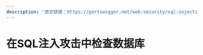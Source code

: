 ```yaml
---
description: '原文链接：https://portswigger.net/web-security/sql-injection/examining-the-database'
---
```


# 在SQL注入攻击中检查数据库

